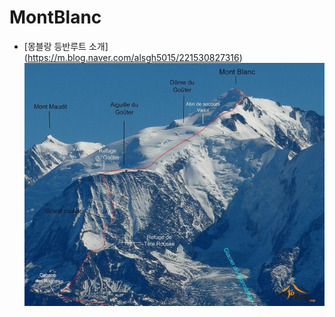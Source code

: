 # MontBlanc
* [몽블랑 등반루트 소개] (https://m.blog.naver.com/alsgh5015/221530827316)
![Mont Blanc, 몽블랑](MontBlanc.png)
